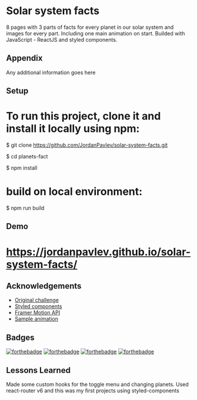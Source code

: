 
# Solar system facts 

 8 pages with 3 parts of facts for every planet in our solar system and images for every part. Including one main animation on start.
 Builded with JavaScript - ReactJS and styled components.



## Appendix

Any additional information goes here


## Setup 
# To run this project, clone it and install it locally using npm:

$ git clone https://github.com/JordanPavlev/solar-system-facts.git

$ cd planets-fact

$ npm install

# build on local environment:

$ npm run build
## Demo

# https://jordanpavlev.github.io/solar-system-facts/


## Acknowledgements

 - [Original challenge](https://www.frontendmentor.io/challenges/planets-fact-site-gazqN8w_f)
 - [Styled components](https://styled-components.com/)
 - [Framer Motion API](https://www.framer.com/motion/)
 - [Sample animation](https://codepen.io/kowlor/pen/ZYYQoy)
## Badges

[![forthebadge](https://forthebadge.com/images/badges/made-with-javascript.svg)](https://forthebadge.com)
[![forthebadge](https://forthebadge.com/images/badges/powered-by-coffee.svg)](https://forthebadge.com)
[![forthebadge](https://forthebadge.com/images/badges/contains-tasty-spaghetti-code.svg)](https://forthebadge.com)
[![forthebadge](https://forthebadge.com/images/badges/ctrl-c-ctrl-v.svg)](https://forthebadge.com)
## Lessons Learned

Made some custom hooks for the toggle menu and changing planets. Used react-router v6 and this was my first projects using styled-components
